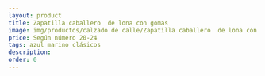 ```yaml
---
layout: product
title: Zapatilla caballero  de lona con gomas
image: img/productos/calzado de calle/Zapatilla caballero  de lona con gomas=Según número 20-24 =azul marino clásicos.webp
price: Según número 20-24 
tags: azul marino clásicos
description: 
order: 0
---
```

